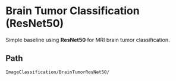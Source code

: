 # Brain Tumor Classification (ResNet50)

Simple baseline using **ResNet50** for MRI brain tumor classification.

## Path
`ImageClassification/BrainTumorResNet50/`
